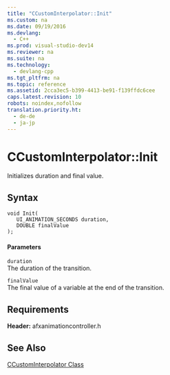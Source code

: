 ```yaml
---
title: "CCustomInterpolator::Init"
ms.custom: na
ms.date: 09/19/2016
ms.devlang: 
  - C++
ms.prod: visual-studio-dev14
ms.reviewer: na
ms.suite: na
ms.technology: 
  - devlang-cpp
ms.tgt_pltfrm: na
ms.topic: reference
ms.assetid: 2cca3ec5-b399-4413-be91-f139ffdc6cee
caps.latest.revision: 10
robots: noindex,nofollow
translation.priority.ht: 
  - de-de
  - ja-jp
---
```

# CCustomInterpolator::Init
Initializes duration and final value.  
  
## Syntax  
  
```  
void Init(  
   UI_ANIMATION_SECONDS duration,  
   DOUBLE finalValue  
);  
```  
  
#### Parameters  
 `duration`  
 The duration of the transition.  
  
 `finalValue`  
 The final value of a variable at the end of the transition.  
  
## Requirements  
 **Header:** afxanimationcontroller.h  
  
## See Also  
 [CCustomInterpolator Class](../vs140/CCustomInterpolator-Class.md)